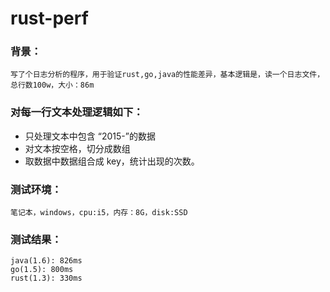 # rust-perf

###   背景：
    写了个日志分析的程序，用于验证rust,go,java的性能差异，基本逻辑是，读一个日志文件，总行数100w，大小：86m
###   对每一行文本处理逻辑如下：
* 只处理文本中包含 “2015-”的数据
* 对文本按空格，切分成数组
* 取数据中数据组合成 key，统计出现的次数。

###   测试环境：
    笔记本，windows，cpu:i5，内存：8G，disk:SSD
###   测试结果：
    java(1.6): 826ms
    go(1.5): 800ms
    rust(1.3): 330ms

